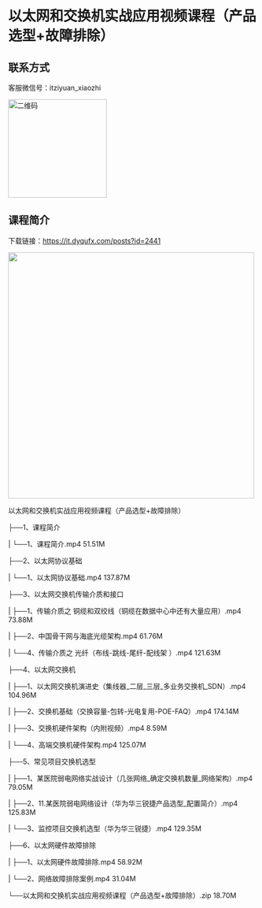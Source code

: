 # 以太网和交换机实战应用视频课程（产品选型+故障排除）

## 联系方式

客服微信号：itziyuan_xiaozhi

<img src="https://ziyuanyun.oss-cn-guangzhou.aliyuncs.com/common/20240614073449/666b82192834a.jpg" width="200" height="200" alt="二维码">

## 课程简介

下载链接：https://it.dyqufx.com/posts?id=2441

<img src="https://ziyuanyun.oss-cn-guangzhou.aliyuncs.com/yun/20240515183958/664490fe3da84.jpg" width="500" alt="">

  以太网和交换机实战应用视频课程（产品选型+故障排除）



 ├──1、课程简介

 | └──1、课程简介.mp4 51.51M

 ├──2、以太网协议基础

 | └──1、以太网协议基础.mp4 137.87M

 ├──3、以太网交换机传输介质和接口

 | ├──1、传输介质之 铜缆和双绞线（铜缆在数据中心中还有大量应用）.mp4 73.88M

 | ├──2、中国骨干网与海底光缆架构.mp4 61.76M

 | └──4、传输介质之 光纤（布线-跳线-尾纤-配线架 ）.mp4 121.63M

 ├──4、以太网交换机

 | ├──1、以太网交换机演进史（集线器_二层_三层_多业务交换机_SDN）.mp4 104.96M

 | ├──2、交换机基础（交换容量-包转-光电复用-POE-FAQ）.mp4 174.14M

 | ├──3、交换机硬件架构（内附视频）.mp4 8.59M

 | └──4、高端交换机硬件架构.mp4 125.07M

 ├──5、常见项目交换机选型

 | ├──1、某医院弱电网络实战设计（几张网络_确定交换机数量_网络架构）.mp4 79.05M

 | ├──2、11.某医院弱电网络设计（华为华三锐捷产品选型_配置简介）.mp4 125.83M

 | └──3、监控项目交换机选型（华为华三锐捷）.mp4 129.35M

 ├──6、以太网硬件故障排除

 | ├──1、以太网硬件故障排除.mp4 58.92M

 | └──2、网络故障排除案例.mp4 31.04M

 └──以太网和交换机实战应用视频课程（产品选型+故障排除）.zip 18.70M

  
